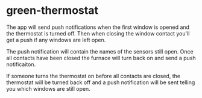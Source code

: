 # green-thermostat

The app will send push notifications when the first window is opened and the thermostat is turned off. Then when closing the window contact you'll get a push if any windows are left open. 

The push notification will contain the names of the sensors still open.  Once all contacts have been closed the furnace will turn back on and send a push notificaiton.

If someone turns the thermostat on before all contacts are closed, the thermostat will be turned back off and a push notification will be sent telling you which windows are still open.
